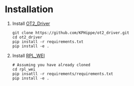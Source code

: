 # Installation 

1. Install [OT2_Driver](https://github.com/KPHippe/ot2_driver.git)

    ```
    git clone https://github.com/KPHippe/ot2_driver.git 
    cd ot2_driver 
    pip install -r requirements.txt 
    pip install -e . 
    ```
1. Install [RPL_WEI](https://github.com/AD-SDL/rpl_wei)
    ```
    # Assuming you have already cloned 
    cd rpl_wei 
    pip insatll -r requirements/requirements.txt
    pip install -e . 
    ```